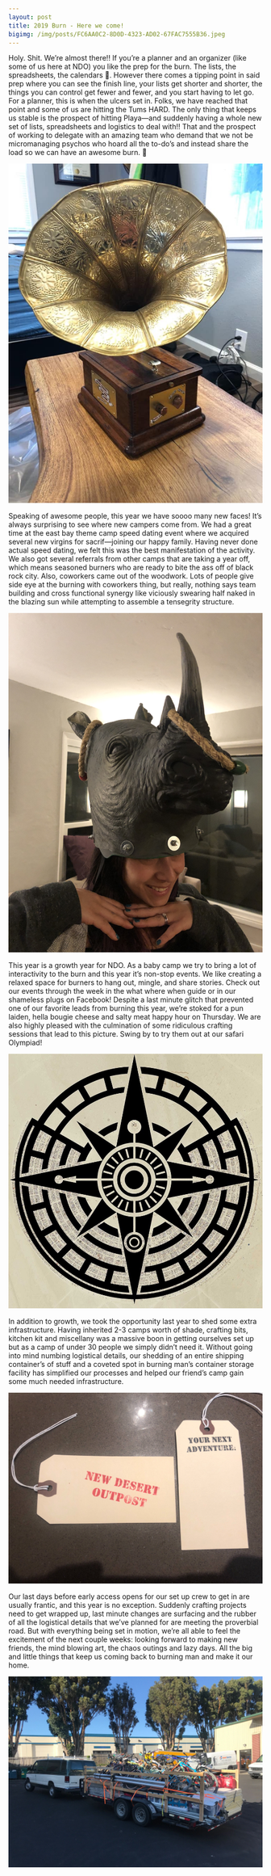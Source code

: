 ```yaml
---
layout: post
title: 2019 Burn - Here we come!
bigimg: /img/posts/FC6AA0C2-8D0D-4323-AD02-67FAC7555B36.jpeg
---
```


Holy. Shit. We’re almost there!!
If you’re a planner and an organizer (like some of us here at NDO) you like the prep for the burn. The lists, the spreadsheets, the calendars  🤤. However there comes a tipping point in said prep where you can see the finish line, your lists get shorter and shorter, the things you can control get fewer and fewer, and you start having to let go. For a planner, this is when the ulcers set in. Folks, we have reached that point and some of us are hitting the Tums HARD. The only thing that keeps us stable is the prospect of hitting Playa—and suddenly having a whole new set of lists, spreadsheets and logistics to deal with!! That and the prospect of working to delegate with an amazing team who demand that we not be micromanaging psychos who hoard all the to-do’s and instead share the load so we can have an awesome burn. 🤗

![Dicktrola](/img/posts/2AA76AA2-E24D-4613-AE29-580CE79B0BAA.jpeg)

Speaking of awesome people, this year we have soooo many new faces! It’s always surprising to see where new campers come from. We had a great time at the east bay theme camp speed dating event where we acquired several new virgins for sacrif—joining our happy family. Having never done actual speed dating, we felt this was the best manifestation of the activity. We also got several referrals from other camps that are taking a year off, which means seasoned burners who are ready to bite the ass off of black rock city. Also, coworkers came out of the woodwork. Lots of people give side eye at the burning with coworkers thing, but really, nothing says team building and cross functional synergy like viciously swearing half naked in the blazing sun while attempting to assemble a tensegrity structure.

![Rhino Head](/img/posts/B0F062CC-B28A-4465-9CE9-AADF1C6FC592.jpeg)

This year is a growth year for NDO. As a baby camp we try to bring a lot of interactivity to the burn and this year it’s non-stop events. We like creating a relaxed space for burners to hang out, mingle, and share stories. Check out our events through the week in the what where when guide or in our shameless plugs on Facebook! Despite a last minute glitch that prevented one of our favorite leads from burning this year, we’re stoked for a pun laiden, hella bougie cheese and salty meat happy hour on Thursday. We are also highly pleased with the culmination of some ridiculous crafting sessions that lead to this picture. Swing by to try them out at our safari Olympiad!

![New Logo](/img/posts/08920D23-74DC-47A3-AB5B-053DEB11D392.jpeg)

In addition to growth, we took the opportunity last year to shed some extra infrastructure. Having inherited 2-3 camps worth of shade, crafting bits, kitchen kit and miscellany was a massive boon in getting ourselves set up but as a camp of under 30 people we simply didn’t need it. Without going into mind numbing logistical details, our shedding of an entire shipping container’s of stuff and a coveted spot in burning man’s container storage facility has simplified our processes and helped our friend’s camp gain some much needed infrastructure.

![Adventure Tags](/img/posts/926AFD86-01D3-4272-849F-66C96982C9E0.jpeg)

Our last days before early access opens for our set up crew to get in are usually frantic, and this year is no exception. Suddenly crafting projects need to get wrapped up, last minute changes are surfacing and the rubber of all the logistical details that we’ve planned for are meeting the proverbial road. But with everything being set in motion, we’re all able to feel the excitement of the next couple weeks: looking forward to making new friends, the mind blowing art, the chaos outings and lazy days. All the big and little things that keep us coming back to burning man and make it our home.

![Loaded and ready](/img/posts/67862E58-E36A-4290-906B-260CB0E37CE2.jpeg)
